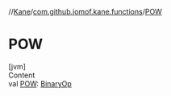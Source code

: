 //[Kane](../index.md)/[com.github.jomof.kane.functions](index.md)/[POW](-p-o-w.md)



# POW  
[jvm]  
Content  
val [POW](-p-o-w.md): [BinaryOp](../com.github.jomof.kane.impl/-binary-op/index.md)  



